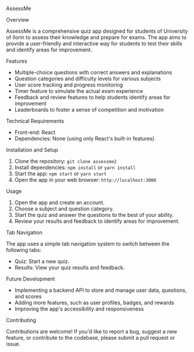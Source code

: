 


AssessMe


Overview

AssessMe is a comprehensive quiz app designed for students of University of Ilorin to assess their knowledge and prepare for exams. The app aims to provide a user-friendly and interactive way for students to test their skills and identify areas for improvement.


Features

- Multiple-choice questions with correct answers and explanations
- Question categories and difficulty levels for various subjects
- User score tracking and progress monitoring
- Timer feature to simulate the actual exam experience
- Feedback and review features to help students identify areas for improvement
- Leaderboards to foster a sense of competition and motivation


Technical Requirements

- Front-end: React
- Dependencies: None (using only React's built-in features)


Installation and Setup

1. Clone the repository: `git clone assessme2`
2. Install dependencies: `npm install` or `yarn install`
3. Start the app: `npm start` or `yarn start`
4. Open the app in your web browser: `http://localhost:3000`


Usage

1. Open the app and create an account.
2. Choose a subject and question category.
3. Start the quiz and answer the questions to the best of your ability.
4. Review your results and feedback to identify areas for improvement.


Tab Navigation

The app uses a simple tab navigation system to switch between the following tabs:

- Quiz: Start a new quiz.
- Results: View your quiz results and feedback.


Future Development

- Implementing a backend API to store and manage user data, questions, and scores
- Adding more features, such as user profiles, badges, and rewards
- Improving the app's accessibility and responsiveness


Contributing

Contributions are welcome! If you'd like to report a bug, suggest a new feature, or contribute to the codebase, please submit a pull request or issue.


